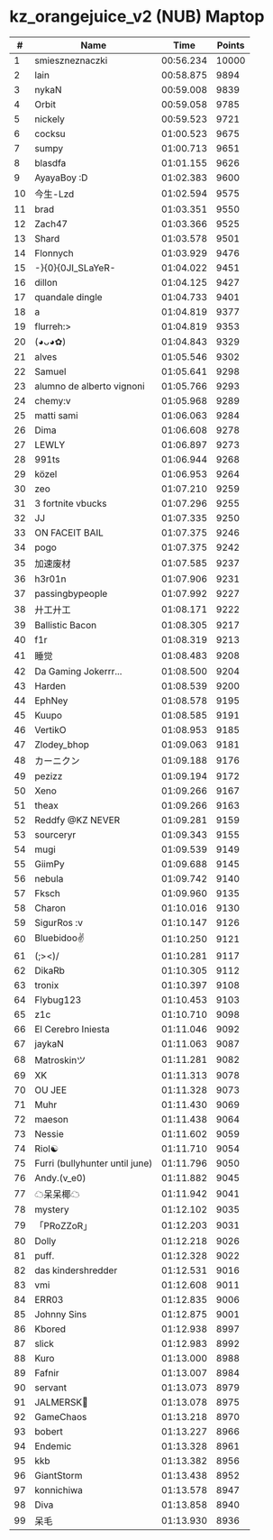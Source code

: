 # kz_orangejuice_v2 (NUB) Maptop

|  # | Name | Time | Points |
|-------------- | -------------- | -------------- | -------------- | 
| 1 | smieszneznaczki | 00:56.234 | 10000 | 
| 2 | lain | 00:58.875 | 9894 | 
| 3 | nykaN | 00:59.008 | 9839 | 
| 4 | Orbit | 00:59.058 | 9785 | 
| 5 | nickely | 00:59.523 | 9721 | 
| 6 | cocksu | 01:00.523 | 9675 | 
| 7 | sumpy | 01:00.713 | 9651 | 
| 8 | blasdfa | 01:01.155 | 9626 | 
| 9 | AyayaBoy :D | 01:02.383 | 9600 | 
| 10 | 今生-Lzd | 01:02.594 | 9575 | 
| 11 | brad | 01:03.351 | 9550 | 
| 12 | Zach47 | 01:03.366 | 9525 | 
| 13 | Shard | 01:03.578 | 9501 | 
| 14 | Flonnych | 01:03.929 | 9476 | 
| 15 | -}{0}{0JI_SLaYeR- | 01:04.022 | 9451 | 
| 16 | dillon | 01:04.125 | 9427 | 
| 17 | quandale dingle | 01:04.733 | 9401 | 
| 18 | a | 01:04.819 | 9377 | 
| 19 | flurreh:> | 01:04.819 | 9353 | 
| 20 | (◕ᴗ◕✿) | 01:04.843 | 9329 | 
| 21 | alves | 01:05.546 | 9302 | 
| 22 | Samuel | 01:05.641 | 9298 | 
| 23 | alumno de alberto vignoni | 01:05.766 | 9293 | 
| 24 | chemy:v | 01:05.968 | 9289 | 
| 25 | matti sami | 01:06.063 | 9284 | 
| 26 | Dima | 01:06.608 | 9278 | 
| 27 | LEWLY | 01:06.897 | 9273 | 
| 28 | 991ts | 01:06.944 | 9268 | 
| 29 | közel | 01:06.953 | 9264 | 
| 30 | zeo | 01:07.210 | 9259 | 
| 31 | 3 fortnite vbucks | 01:07.296 | 9255 | 
| 32 | JJ | 01:07.335 | 9250 | 
| 33 | ON FACEIT BAIL | 01:07.375 | 9246 | 
| 34 | pogo | 01:07.375 | 9242 | 
| 35 | 加速废材 | 01:07.585 | 9237 | 
| 36 | h3r01n | 01:07.906 | 9231 | 
| 37 | passingbypeople | 01:07.992 | 9227 | 
| 38 | 廾工廾工 | 01:08.171 | 9222 | 
| 39 | Ballistic Bacon | 01:08.305 | 9217 | 
| 40 | f1r | 01:08.319 | 9213 | 
| 41 | 睡觉 | 01:08.483 | 9208 | 
| 42 | Da Gaming Jokerrr... | 01:08.500 | 9204 | 
| 43 | Harden | 01:08.539 | 9200 | 
| 44 | EphNey | 01:08.578 | 9195 | 
| 45 | Kuupo | 01:08.585 | 9191 | 
| 46 | VertikO | 01:08.953 | 9185 | 
| 47 | Zlodey_bhop | 01:09.063 | 9181 | 
| 48 | カーニクン | 01:09.188 | 9176 | 
| 49 | pezizz | 01:09.194 | 9172 | 
| 50 | Xeno | 01:09.266 | 9167 | 
| 51 | theax | 01:09.266 | 9163 | 
| 52 | Reddfy @KZ NEVER | 01:09.281 | 9159 | 
| 53 | sourceryr | 01:09.343 | 9155 | 
| 54 | mugi | 01:09.539 | 9149 | 
| 55 | GiimPy | 01:09.688 | 9145 | 
| 56 | nebula | 01:09.742 | 9140 | 
| 57 | Fksch | 01:09.960 | 9135 | 
| 58 | Charon | 01:10.016 | 9130 | 
| 59 | SigurRos :v | 01:10.147 | 9126 | 
| 60 | Bluebidoo✌ | 01:10.250 | 9121 | 
| 61 | (;><)/ | 01:10.281 | 9117 | 
| 62 | DikaRb | 01:10.305 | 9112 | 
| 63 | tronix | 01:10.397 | 9108 | 
| 64 | Flybug123 | 01:10.453 | 9103 | 
| 65 | z1c | 01:10.710 | 9098 | 
| 66 | El Cerebro Iniesta | 01:11.046 | 9092 | 
| 67 | jaykaN | 01:11.063 | 9087 | 
| 68 | Matroskinツ | 01:11.281 | 9082 | 
| 69 | XK | 01:11.313 | 9078 | 
| 70 | OU JEE | 01:11.328 | 9073 | 
| 71 | Muhr | 01:11.430 | 9069 | 
| 72 | maeson | 01:11.438 | 9064 | 
| 73 | Nessie | 01:11.602 | 9059 | 
| 74 | Riol☯ | 01:11.710 | 9054 | 
| 75 | Furri (bullyhunter until june) | 01:11.796 | 9050 | 
| 76 | Andy.(v_e0) | 01:11.882 | 9045 | 
| 77 | ☁呆呆椰☁ | 01:11.942 | 9041 | 
| 78 | mystery | 01:12.102 | 9035 | 
| 79 | 「PRoZZoR」 | 01:12.203 | 9031 | 
| 80 | Dolly | 01:12.218 | 9026 | 
| 81 | puff. | 01:12.328 | 9022 | 
| 82 | das kindershredder | 01:12.531 | 9016 | 
| 83 | vmi | 01:12.608 | 9011 | 
| 84 | ERR03 | 01:12.835 | 9006 | 
| 85 | Johnny Sins | 01:12.875 | 9001 | 
| 86 | Kbored | 01:12.938 | 8997 | 
| 87 | slick | 01:12.983 | 8992 | 
| 88 | Kuro | 01:13.000 | 8988 | 
| 89 | Fafnir | 01:13.007 | 8984 | 
| 90 | servant | 01:13.073 | 8979 | 
| 91 | JALMERSK👀 | 01:13.078 | 8975 | 
| 92 | GameChaos | 01:13.218 | 8970 | 
| 93 | bobert | 01:13.227 | 8966 | 
| 94 | Endemic | 01:13.328 | 8961 | 
| 95 | kkb | 01:13.382 | 8956 | 
| 96 | GiantStorm | 01:13.438 | 8952 | 
| 97 | konnichiwa | 01:13.578 | 8947 | 
| 98 | Diva | 01:13.858 | 8940 | 
| 99 | 呆毛 | 01:13.930 | 8936 | 

